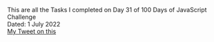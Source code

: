 This are all the Tasks I completed on Day 31 of 100 Days of JavaScript Challenge<br>
Dated: 1 July 2022<br>
[My Tweet on this](https://twitter.com/Saurav_Navdhare/status/1542918189490782210)<br>
